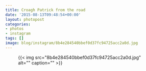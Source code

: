 ```yaml
---
title: Croagh Patrick from the road
date: '2015-08-13T09:48:54+00:00'
layout: photopost
categories:
- photos
- instagram
tags: []
image: blog/instagram/8b4e284540bbef0d37fc94725acc2a0d.jpg
---
```


<figure class="photo photo--square">
  {{< img src="8b4e284540bbef0d37fc94725acc2a0d.jpg" alt="" caption="" >}}

</figure>



